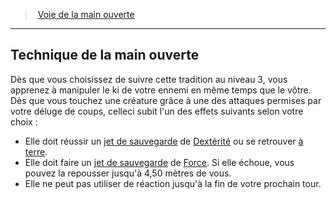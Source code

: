 ﻿---
!GenericItem
Id: monk_openhand_hd.md#technique-de-la-main-ouverte
ParentLink: monk_openhand_hd.md#voie-de-la-main-ouverte
Name: Technique de la main ouverte
ParentName: Voie de la main ouverte
NameLevel: 2
Attributes:
  Name: Technique de la main ouverte
  Markdown: >+
    ## <!--Name-->Technique de la main ouverte<!--/Name-->


    Dès que vous choisissez de suivre cette tradition au niveau 3, vous apprenez à manipuler le ki de votre ennemi en même temps que le vôtre. Dès que vous touchez une créature grâce à une des attaques permises par votre déluge de coups, celleci subit l'un des effets suivants selon votre choix :


    * Elle doit réussir un [jet de sauvegarde](hd_abilities_jets_de_sauvegarde.md) de [Dextérité](hd_abilities_dexterity.md) ou se retrouver [à terre](hd_conditions_a_terre.md).

    * Elle doit faire un [jet de sauvegarde](hd_abilities_jets_de_sauvegarde.md) de [Force](hd_abilities_strength.md). Si elle échoue, vous pouvez la repousser jusqu'à 4,50 mètres de vous.

    * Elle ne peut pas utiliser de réaction jusqu'à la fin de votre prochain tour.

AttributesDictionary: >+
  Name: Technique de la main ouverte

  Markdown: >+

    ## <!--Name-->Technique de la main ouverte<!--/Name-->





    Dès que vous choisissez de suivre cette tradition au niveau 3, vous apprenez à manipuler le ki de votre ennemi en même temps que le vôtre. Dès que vous touchez une créature grâce à une des attaques permises par votre déluge de coups, celleci subit l'un des effets suivants selon votre choix :





    * Elle doit réussir un [jet de sauvegarde](hd_abilities_jets_de_sauvegarde.md) de [Dextérité](hd_abilities_dexterity.md) ou se retrouver [à terre](hd_conditions_a_terre.md).



    * Elle doit faire un [jet de sauvegarde](hd_abilities_jets_de_sauvegarde.md) de [Force](hd_abilities_strength.md). Si elle échoue, vous pouvez la repousser jusqu'à 4,50 mètres de vous.



    * Elle ne peut pas utiliser de réaction jusqu'à la fin de votre prochain tour.



---
> [Voie de la main ouverte](hd_monk_openhand.md)

---

## Technique de la main ouverte

Dès que vous choisissez de suivre cette tradition au niveau 3, vous apprenez à manipuler le ki de votre ennemi en même temps que le vôtre. Dès que vous touchez une créature grâce à une des attaques permises par votre déluge de coups, celleci subit l'un des effets suivants selon votre choix :

* Elle doit réussir un [jet de sauvegarde](hd_abilities_jets_de_sauvegarde.md) de [Dextérité](hd_abilities_dexterity.md) ou se retrouver [à terre](hd_conditions_a_terre.md).
* Elle doit faire un [jet de sauvegarde](hd_abilities_jets_de_sauvegarde.md) de [Force](hd_abilities_strength.md). Si elle échoue, vous pouvez la repousser jusqu'à 4,50 mètres de vous.
* Elle ne peut pas utiliser de réaction jusqu'à la fin de votre prochain tour.

